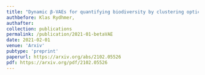 ```yaml
---
title: "Dynamic β-VAEs for quantifying biodiversity by clustering optically recorded insect signals"
authbefore: Klas Rydhmer,
authafter: 
collection: publications
permalink: /publication/2021-01-betaVAE
date: 2021-02-01
venue: 'Arxiv'
pubtype: 'preprint'
paperurl: https://arxiv.org/abs/2102.05526
pdf: https://arxiv.org/pdf/2102.05526
---
```

